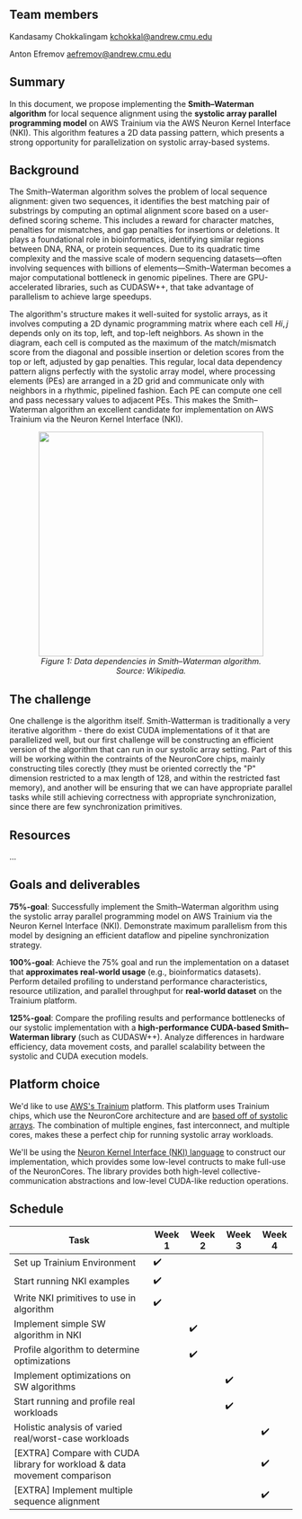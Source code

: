 ## Team members
Kandasamy Chokkalingam <kchokkal@andrew.cmu.edu>

Anton Efremov <aefremov@andrew.cmu.edu>

## Summary
In this document, we propose implementing the **Smith–Waterman algorithm** for local sequence alignment using the **systolic array parallel programming model** on AWS Trainium via the AWS Neuron Kernel Interface (NKI). This algorithm features a 2D data passing pattern, which presents a strong opportunity for parallelization on systolic array-based systems.

## Background
The Smith–Waterman algorithm solves the problem of local sequence alignment: given two sequences, it identifies the best matching pair of substrings by computing an optimal alignment score based on a user-defined scoring scheme. This includes a reward for character matches, penalties for mismatches, and gap penalties for insertions or deletions. It plays a foundational role in bioinformatics, identifying similar regions between DNA, RNA, or protein sequences. Due to its quadratic time complexity and the massive scale of modern sequencing datasets—often involving sequences with billions of elements—Smith–Waterman becomes a major computational bottleneck in genomic pipelines. There are GPU-accelerated libraries, such as CUDASW++, that take advantage of parallelism to achieve large speedups.

The algorithm's structure makes it well-suited for systolic arrays, as it involves computing a 2D dynamic programming matrix where each cell $H{i,j}$ depends only on its top, left, and top-left neighbors. As shown in the diagram, each cell is computed as the maximum of the match/mismatch score from the diagonal and possible insertion or deletion scores from the top or left, adjusted by gap penalties. This regular, local data dependency pattern aligns perfectly with the systolic array model, where processing elements (PEs) are arranged in a 2D grid and communicate only with neighbors in a rhythmic, pipelined fashion. Each PE can compute one cell and pass necessary values to adjacent PEs. This makes the Smith–Waterman algorithm an excellent candidate for implementation on AWS Trainium via the Neuron Kernel Interface (NKI).

<p align="center">
  <img src="https://upload.wikimedia.org/wikipedia/commons/a/ad/Smith-Waterman-Algorithm-Scoring-1.png" width="400"/>
  <br/>
  <em>Figure 1: Data dependencies in Smith–Waterman algorithm. <br/>
    Source: Wikipedia.</em>
</p>

## The challenge
One challenge is the algorithm itself. Smith-Watterman is traditionally a very iterative algorithm - there do exist CUDA implementations of it that are parallelized well, but our first challenge will be constructing an efficient version of the algorithm that can run in our systolic array setting. Part of this will be working within the contraints of the NeuronCore chips, mainly constructing tiles corectly (they must be oriented correctly the "P" dimension restricted to a max length of 128, and within the restricted fast memory), and another will be ensuring that we can have appropriate parallel tasks while still achieving correctness with appropriate synchronization, since there are few synchronization primitives.

## Resources
...

## Goals and deliverables
**75%-goal**: Successfully implement the Smith–Waterman algorithm using the systolic array parallel programming model on AWS Trainium via the Neuron Kernel Interface (NKI). Demonstrate maximum parallelism from this model by designing an efficient dataflow and pipeline synchronization strategy.

**100%-goal**: Achieve the 75% goal and run the implementation on a dataset that **approximates real-world usage** (e.g., bioinformatics datasets). Perform detailed profiling to understand performance characteristics, resource utilization, and parallel throughput for **real-world dataset** on the Trainium platform.

**125%-goal**: Compare the profiling results and performance bottlenecks of our systolic implementation with a **high-performance CUDA-based Smith–Waterman library** (such as CUDASW++). Analyze differences in hardware efficiency, data movement costs, and parallel scalability between the systolic and CUDA execution models.

## Platform choice
We'd like to use [AWS's Trainium](https://aws.amazon.com/ai/machine-learning/trainium/) platform. This platform uses Trainium chips, which use the NeuronCore architecture and are [based off of systolic arrays](https://aws.amazon.com/blogs/machine-learning/how-to-extend-the-functionality-of-aws-trainium-with-custom-operators/). The combination of multiple engines, fast interconnect, and multiple cores, makes these a perfect chip for running systolic array workloads.

We'll be using the [Neuron Kernel Interface (NKI) language](https://awsdocs-neuron.readthedocs-hosted.com/en/latest/general/nki/index.html) to construct our implementation, which provides some low-level contructs to make full-use of the NeuronCores. The library provides both high-level collective-communication abstractions and low-level CUDA-like reduction operations.

## Schedule
| Task                                                                      | Week 1             | Week 2             | Week 3             | Week 4             |
|---------------------------------------------------------------------------|--------------------|--------------------|--------------------|--------------------|
| Set up Trainium Environment                                               | :heavy_check_mark: |                    |                    |                    |
| Start running NKI examples                                                | :heavy_check_mark: |                    |                    |                    |
| Write NKI primitives to use in algorithm                                  | :heavy_check_mark: |                    |                    |                    |
| Implement simple SW algorithm in NKI                                      |                    | :heavy_check_mark: |                    |                    |
| Profile algorithm to determine optimizations                              |                    | :heavy_check_mark: |                    |                    |
| Implement optimizations on SW algorithms                                  |                    |                    | :heavy_check_mark: |                    |
| Start running and profile real workloads                                  |                    |                    | :heavy_check_mark: |                    |
| Holistic analysis of varied real/worst-case workloads                     |                    |                    |                    | :heavy_check_mark: |
| [EXTRA] Compare with CUDA library for workload & data movement comparison |                    |                    |                    | :heavy_check_mark: |
| [EXTRA] Implement multiple sequence alignment                             |                    |                    |                    | :heavy_check_mark: |
